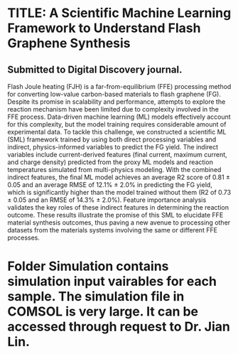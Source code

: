 # TITLE: A Scientific Machine Learning Framework to Understand Flash Graphene Synthesis 
## Submitted to Digital Discovery journal. 

Flash Joule heating (FJH) is a far-from-equilibrium (FFE) processing method for converting low-value carbon-based materials to flash graphene (FG). Despite its promise in scalability and performance, attempts to explore the reaction mechanism have been limited due to complexity involved in the FFE process. Data-driven machine learning (ML) models effectively account for this complexity, but the model training requires considerable amount of experimental data. To tackle this challenge, we constructed a scientific ML (SML) framework trained by using both direct processing variables and indirect, physics-informed variables to predict the FG yield. The indirect variables include current-derived features (final current, maximum current, and charge density) predicted from the proxy ML models and reaction temperatures simulated from multi-physics modeling. With the combined indirect features, the final ML model achieves an average R2 score of 0.81 ± 0.05 and an average RMSE of 12.1% ± 2.0% in predicting the FG yield, which is significantly higher than the model trained without them (R2 of 0.73 ± 0.05 and an RMSE of 14.3% ± 2.0%). Feature importance analysis validates the key roles of these indirect features in determining the reaction outcome. These results illustrate the promise of this SML to elucidate FFE material synthesis outcomes, thus paving a new avenue to processing other datasets from the materials systems involving the same or different FFE processes.

# Folder Simulation contains simulation input vairables for each sample. The simulation file in COMSOL is very large. It can be accessed through request to Dr. Jian Lin. 
